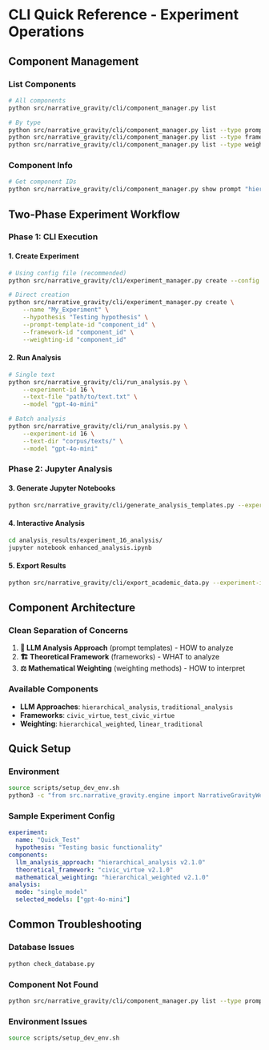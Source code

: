 # CLI Quick Reference - Experiment Operations

## Component Management

### List Components
```bash
# All components
python src/narrative_gravity/cli/component_manager.py list

# By type
python src/narrative_gravity/cli/component_manager.py list --type prompt
python src/narrative_gravity/cli/component_manager.py list --type framework  
python src/narrative_gravity/cli/component_manager.py list --type weighting
```

### Component Info
```bash
# Get component IDs
python src/narrative_gravity/cli/component_manager.py show prompt "hierarchical_analysis" "2.1.0"
```

## Two-Phase Experiment Workflow

### **Phase 1: CLI Execution**

#### 1. Create Experiment
```bash
# Using config file (recommended)
python src/narrative_gravity/cli/experiment_manager.py create --config experiment_config.yaml

# Direct creation
python src/narrative_gravity/cli/experiment_manager.py create \
    --name "My_Experiment" \
    --hypothesis "Testing hypothesis" \
    --prompt-template-id "component_id" \
    --framework-id "component_id" \
    --weighting-id "component_id"
```

#### 2. Run Analysis
```bash
# Single text
python src/narrative_gravity/cli/run_analysis.py \
    --experiment-id 16 \
    --text-file "path/to/text.txt" \
    --model "gpt-4o-mini"

# Batch analysis
python src/narrative_gravity/cli/run_analysis.py \
    --experiment-id 16 \
    --text-dir "corpus/texts/" \
    --model "gpt-4o-mini"
```

### **Phase 2: Jupyter Analysis**

#### 3. Generate Jupyter Notebooks
```bash
python src/narrative_gravity/cli/generate_analysis_templates.py --experiment-id 16
```

#### 4. Interactive Analysis
```bash
cd analysis_results/experiment_16_analysis/
jupyter notebook enhanced_analysis.ipynb
```

#### 5. Export Results
```bash
python src/narrative_gravity/cli/export_academic_data.py --experiment-id 16 --format all
```

## Component Architecture

### Clean Separation of Concerns
1. **🔧 LLM Analysis Approach** (prompt templates) - HOW to analyze
2. **🏗️ Theoretical Framework** (frameworks) - WHAT to analyze  
3. **⚖️ Mathematical Weighting** (weighting methods) - HOW to interpret

### Available Components
- **LLM Approaches**: `hierarchical_analysis`, `traditional_analysis`
- **Frameworks**: `civic_virtue`, `test_civic_virtue`
- **Weighting**: `hierarchical_weighted`, `linear_traditional`

## Quick Setup

### Environment
```bash
source scripts/setup_dev_env.sh
python3 -c "from src.narrative_gravity.engine import NarrativeGravityWellsElliptical; print('✅ Ready')"
```

### Sample Experiment Config
```yaml
experiment:
  name: "Quick_Test"
  hypothesis: "Testing basic functionality"
components:
  llm_analysis_approach: "hierarchical_analysis v2.1.0"
  theoretical_framework: "civic_virtue v2.1.0"
  mathematical_weighting: "hierarchical_weighted v2.1.0"
analysis:
  mode: "single_model"
  selected_models: ["gpt-4o-mini"]
```

## Common Troubleshooting

### Database Issues
```bash
python check_database.py
```

### Component Not Found
```bash
python src/narrative_gravity/cli/component_manager.py list --type prompt
```

### Environment Issues
```bash
source scripts/setup_dev_env.sh
``` 